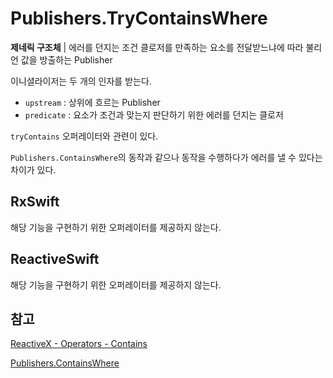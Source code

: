 # Publishers.TryContainsWhere

**제네릭 구조체** | 에러를 던지는 조건 클로저를 만족하는 요소를 전달받느냐에 따라 불리언 값을 방출하는 Publisher

이니셜라이저는 두 개의 인자를 받는다.

- `upstream` : 상위에 흐르는 Publisher
- `predicate` : 요소가 조건과 맞는지 판단하기 위한 에러를 던지는 클로저

`tryContains` 오퍼레이터와 관련이 있다.

`Publishers.ContainsWhere`의 동작과 같으나 동작을 수행하다가 에러를 낼 수 있다는 차이가 있다.

## RxSwift

해당 기능을 구현하기 위한 오퍼레이터를 제공하지 않는다.

## ReactiveSwift

해당 기능을 구현하기 위한 오퍼레이터를 제공하지 않는다.

## 참고

[ReactiveX - Operators - Contains](http://reactivex.io/documentation/operators/contains.html)

[Publishers.ContainsWhere](./ContainsWhere.md)